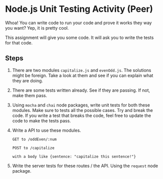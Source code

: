 # Node.js Unit Testing Activity (Peer)

Whoa! You can write code to run your code and prove it works they way you want? Yep, it is pretty cool. 

This assignment will give you some code. It will ask you to write the tests for that code. 

## Steps
1. There are two modules `capitalize.js` and `evenOdd.js`. The solutions might be foreign. Take a look at them and see if you can explain what they are doing.
2. There are some tests written already. See if they are passing. If not, make them pass.
3. Using `mocha` and `chai` node packages, write unit tests for both these modules. Make sure to tests all the possible cases. Try and break the code. If you write a test that breaks the code, feel free to update the code to make the tests pass.
4. Write a API to use these modules.

	```
	GET to /oddEven/:num
	```
	
	```
	POST to /capitalize
	
	with a body like {sentence: "capitalize this sentence!"}
	```
5. Write the server tests for these routes / the API. Using the `request` node package.






